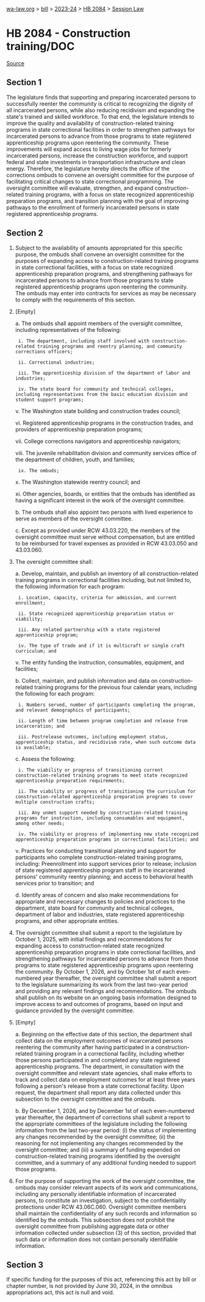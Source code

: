 [wa-law.org](/) > [bill](/bill/) > [2023-24](/bill/2023-24/) > [HB 2084](/bill/2023-24/hb/2084/) > [Session Law](/bill/2023-24/hb/2084/S2.SL/)

# HB 2084 - Construction training/DOC

[Source](http://lawfilesext.leg.wa.gov/biennium/2023-24/Pdf/Bills/Session%20Laws/House/2084-S2.SL.pdf)

## Section 1
The legislature finds that supporting and preparing incarcerated persons to successfully reenter the community is critical to recognizing the dignity of all incarcerated persons, while also reducing recidivism and expanding the state's trained and skilled workforce. To that end, the legislature intends to improve the quality and availability of construction-related training programs in state correctional facilities in order to strengthen pathways for incarcerated persons to advance from those programs to state registered apprenticeship programs upon reentering the community. These improvements will expand access to living wage jobs for formerly incarcerated persons, increase the construction workforce, and support federal and state investments in transportation infrastructure and clean energy. Therefore, the legislature hereby directs the office of the corrections ombuds to convene an oversight committee for the purpose of facilitating critical changes to state correctional programming. The oversight committee will evaluate, strengthen, and expand construction-related training programs, with a focus on state recognized apprenticeship preparation programs, and transition planning with the goal of improving pathways to the enrollment of formerly incarcerated persons in state registered apprenticeship programs.

## Section 2
1. Subject to the availability of amounts appropriated for this specific purpose, the ombuds shall convene an oversight committee for the purposes of expanding access to construction-related training programs in state correctional facilities, with a focus on state recognized apprenticeship preparation programs, and strengthening pathways for incarcerated persons to advance from those programs to state registered apprenticeship programs upon reentering the community. The ombuds may enter into contracts for services as may be necessary to comply with the requirements of this section.

2. [Empty]

    a. The ombuds shall appoint members of the oversight committee, including representatives of the following:

        i. The department, including staff involved with construction-related training programs and reentry planning, and community corrections officers;

        ii. Correctional industries;

        iii. The apprenticeship division of the department of labor and industries;

        iv. The state board for community and technical colleges, including representatives from the basic education division and student support programs;

    v. The Washington state building and construction trades council;

    vi. Registered apprenticeship programs in the construction trades, and providers of apprenticeship preparation programs;

    vii. College corrections navigators and apprenticeship navigators;

    viii. The juvenile rehabilitation division and community services office of the department of children, youth, and families;

        ix. The ombuds;

    x. The Washington statewide reentry council; and

    xi. Other agencies, boards, or entities that the ombuds has identified as having a significant interest in the work of the oversight committee.

    b. The ombuds shall also appoint two persons with lived experience to serve as members of the oversight committee.

    c. Except as provided under RCW 43.03.220, the members of the oversight committee must serve without compensation, but are entitled to be reimbursed for travel expenses as provided in RCW 43.03.050 and 43.03.060.

3. The oversight committee shall:

    a. Develop, maintain, and publish an inventory of all construction-related training programs in correctional facilities including, but not limited to, the following information for each program:

        i. Location, capacity, criteria for admission, and current enrollment;

        ii. State recognized apprenticeship preparation status or viability;

        iii. Any related partnership with a state registered apprenticeship program;

        iv. The type of trade and if it is multicraft or single craft curriculum; and

    v. The entity funding the instruction, consumables, equipment, and facilities;

    b. Collect, maintain, and publish information and data on construction-related training programs for the previous four calendar years, including the following for each program:

        i. Numbers served, number of participants completing the program, and relevant demographics of participants;

        ii. Length of time between program completion and release from incarceration; and

        iii. Postrelease outcomes, including employment status, apprenticeship status, and recidivism rate, when such outcome data is available;

    c. Assess the following:

        i. The viability or progress of transitioning current construction-related training programs to meet state recognized apprenticeship preparation requirements;

        ii. The viability or progress of transitioning the curriculum for construction-related apprenticeship preparation programs to cover multiple construction crafts;

        iii. Any unmet support needed by construction-related training programs for instruction, including consumables and equipment, among other needs;

        iv. The viability or progress of implementing new state recognized apprenticeship preparation programs in correctional facilities; and

    v. Practices for conducting transitional planning and support for participants who complete construction-related training programs, including: Preenrollment into support services prior to release; inclusion of state registered apprenticeship program staff in the incarcerated persons' community reentry planning; and access to behavioral health services prior to transition; and

    d. Identify areas of concern and also make recommendations for appropriate and necessary changes to policies and practices to the department, state board for community and technical colleges, department of labor and industries, state registered apprenticeship programs, and other appropriate entities.

4. The oversight committee shall submit a report to the legislature by October 1, 2025, with initial findings and recommendations for expanding access to construction-related state recognized apprenticeship preparation programs in state correctional facilities, and strengthening pathways for incarcerated persons to advance from those programs to state registered apprenticeship programs upon reentering the community. By October 1, 2026, and by October 1st of each even-numbered year thereafter, the oversight committee shall submit a report to the legislature summarizing its work from the last two-year period and providing any relevant findings and recommendations. The ombuds shall publish on its website on an ongoing basis information designed to improve access to and outcomes of programs, based on input and guidance provided by the oversight committee.

5. [Empty]

    a. Beginning on the effective date of this section, the department shall collect data on the employment outcomes of incarcerated persons reentering the community after having participated in a construction-related training program in a correctional facility, including whether those persons participated in and completed any state registered apprenticeship programs. The department, in consultation with the oversight committee and relevant state agencies, shall make efforts to track and collect data on employment outcomes for at least three years following a person's release from a state correctional facility. Upon request, the department shall report any data collected under this subsection to the oversight committee and the ombuds.

    b. By December 1, 2026, and by December 1st of each even-numbered year thereafter, the department of corrections shall submit a report to the appropriate committees of the legislature including the following information from the last two-year period: (i) the status of implementing any changes recommended by the oversight committee; (ii) the reasoning for not implementing any changes recommended by the oversight committee; and (iii) a summary of funding expended on construction-related training programs identified by the oversight committee, and a summary of any additional funding needed to support those programs.

6. For the purpose of supporting the work of the oversight committee, the ombuds may consider relevant aspects of its work and communications, including any personally identifiable information of incarcerated persons, to constitute an investigation, subject to the confidentiality protections under RCW 43.06C.060. Oversight committee members shall maintain the confidentiality of any such records and information so identified by the ombuds. This subsection does not prohibit the oversight committee from publishing aggregate data or other information collected under subsection (3) of this section, provided that such data or information does not contain personally identifiable information.

## Section 3
If specific funding for the purposes of this act, referencing this act by bill or chapter number, is not provided by June 30, 2024, in the omnibus appropriations act, this act is null and void.
